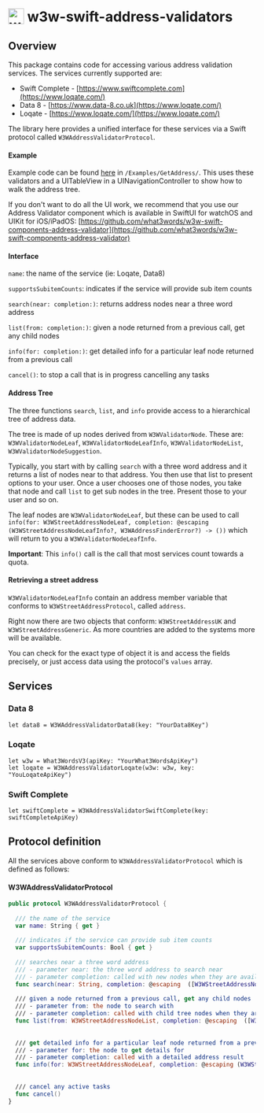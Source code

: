 # <img valign='top' src="https://what3words.com/assets/images/w3w_square_red.png" width="32" height="32" alt="what3words">&nbsp;w3w-swift-address-validators

Overview
--------

This package contains code for accessing various address validation services.  The services currently supported are:

* Swift Complete - [https://www.swiftcomplete.com](https://www.loqate.com/)
* Data 8 - [https://www.data-8.co.uk](https://www.loqate.com/)
* Loqate - [https://www.loqate.com/](https://www.loqate.com/)

The library here provides a unified interface for these services via a Swift protocol called `W3WAddressValidatorProtocol`.

#### Example

Example code can be found [here](Examples/GetAddress/GetAddress.xcodeproj) in `/Examples/GetAddress/`.  This uses these validators and a UITableView in a UINavigationController to show how to walk the address tree.

If you don't want to do all the UI work, we recommend that you use our Address Validator component which is available in SwiftUI for watchOS and UIKit for iOS/iPadOS: [https://github.com/what3words/w3w-swift-components-address-validator](https://github.com/what3words/w3w-swift-components-address-validator)


#### Interface

`name`: the name of the service (ie: Loqate, Data8)

`supportsSubitemCounts`: indicates if the service will provide sub item counts

`search(near: completion:)`: returns address nodes near a three word address

`list(from: completion:)`: given a node returned from a previous call, get any child nodes

`info(for: completion:)`: get detailed info for a particular leaf node returned from a previous call

`cancel()`: to stop a call that is in progress cancelling any tasks

#### Address Tree

The three functions `search`, `list`, and `info` provide access to a hierarchical tree of address data.

The tree is made of up nodes derived from `W3WValidatorNode`.  These are: `W3WValidatorNodeLeaf`, `W3WValidatorNodeLeafInfo`, `W3WValidatorNodeList`, `W3WValidatorNodeSuggestion`.

Typically, you start with by calling `search` with a three word address and it returns a list of nodes near to that address.  You then use that list to present options to your user.  Once a user chooses one of those nodes, you take that node and call `list` to get sub nodes in the tree.  Present those to your user and so on.

The leaf nodes are `W3WValidatorNodeLeaf`, but these can be used to call `info(for: W3WStreetAddressNodeLeaf, completion: @escaping (W3WStreetAddressNodeLeafInfo?, W3WAddressFinderError?) -> ())` which will return to you a `W3WValidatorNodeLeafInfo`.

**Important**: This `info()` call is the call that most services count towards a quota.

#### Retrieving a street address

`W3WValidatorNodeLeafInfo` contain an address member variable that conforms to `W3WStreetAddressProtocol`, called `address`.

Right now there are two objects that conform: `W3WStreetAddressUK` and `W3WStreetAddressGeneric`.  As more countries are added to the systems more will be available.

You can check for the exact type of object it is and access the fields precisely, or just access data using the protocol's `values` array.

Services
--------

### Data 8

```
let data8 = W3WAddressValidatorData8(key: "YourData8Key")
```

### Loqate

```
let w3w = What3WordsV3(apiKey: "YourWhat3WordsApiKey")
let loqate = W3WAddressValidatorLoqate(w3w: w3w, key: "YouLoqateApiKey")
```

### Swift Complete

```
let swiftComplete = W3WAddressValidatorSwiftComplete(key: swiftCompleteApiKey)
```

Protocol definition
-------------------

All the services above conform to `W3WAddressValidatorProtocol` which is defined as follows:

#### W3WAddressValidatorProtocol

```Swift
public protocol W3WAddressValidatorProtocol {
  
  /// the name of the service
  var name: String { get }
  
  /// indicates if the service can provide sub item counts
  var supportsSubitemCounts: Bool { get }
  
  /// searches near a three word address
  /// - parameter near: the three word address to search near
  /// - parameter completion: called with new nodes when they are available from the call
  func search(near: String, completion: @escaping  ([W3WStreetAddressNode], W3WAddressFinderError?) -> ())
  
  /// given a node returned from a previous call, get any child nodes
  /// - parameter from: the node to search with
  /// - parameter completion: called with child tree nodes when they are retrieved
  func list(from: W3WStreetAddressNodeList, completion: @escaping  ([W3WStreetAddressNode], W3WAddressFinderError?) -> ())
  
  
  /// get detailed info for a particular leaf node returned from a previous call
  /// - parameter for: the node to get details for
  /// - parameter completion: called with a detailed address result
  func info(for: W3WStreetAddressNodeLeaf, completion: @escaping (W3WStreetAddressNodeLeafInfo?, W3WAddressFinderError?) -> ())
  
  
  /// cancel any active tasks
  func cancel()
}
```

